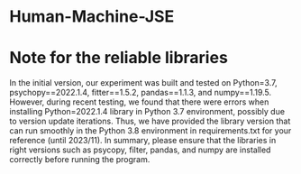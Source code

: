                                                                                                                                                                                                                    
# Human-Machine-JSE



# Note for the reliable libraries
In the initial version, our experiment was built and tested on Python=3.7, psychopy==2022.1.4, fitter==1.5.2, pandas==1.1.3, and numpy==1.19.5. However, during recent testing, we found that there were errors when installing Python=2022.1.4 library in Python 3.7 environment, possibly due to version update iterations. Thus, we have provided the library version that can run smoothly in the Python 3.8 environment in requirements.txt for your reference (until 2023/11). In summary, please ensure that the libraries in right versions such as psycopy, filter, pandas, and numpy are installed correctly before running the program.
